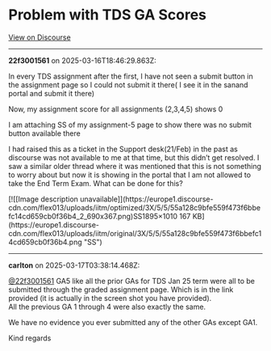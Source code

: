 # Problem with TDS GA Scores

[View on Discourse](https://discourse.onlinedegree.iitm.ac.in/t/problem-with-tds-ga-scores/170131)

---
**22f3001561** on 2025-03-16T18:46:29.863Z:

In every TDS assignment after the first, I have not seen a submit button in
the assignment page so I could not submit it there( I see it in the sanand
portal and submit it there)

Now, my assignment score for all assignments (2,3,4,5) shows 0

I am attaching SS of my assignment-5 page to show there was no submit button
available there

I had raised this as a ticket in the Support desk(21/Feb) in the past as
discourse was not available to me at that time, but this didn’t get resolved.
I saw a similar older thread where it was mentioned that this is not something
to worry about but now it is showing in the portal that I am not allowed to
take the End Term Exam. What can be done for this?  

[![[Image description unavailable]](https://europe1.discourse-
cdn.com/flex013/uploads/iitm/optimized/3X/5/5/55a128c9bfe559f473f6bbefc14cd659cb0f36b4_2_690x367.png)SS1895×1010
167 KB](https://europe1.discourse-
cdn.com/flex013/uploads/iitm/original/3X/5/5/55a128c9bfe559f473f6bbefc14cd659cb0f36b4.png
"SS")



---
**carlton** on 2025-03-17T03:38:14.468Z:

[@22f3001561](/u/22f3001561) GA5 like all the prior GAs for TDS Jan 25 term
were all to be submitted through the graded assignment page. Which is in the
link provided (it is actually in the screen shot you have provided).  
All the previous GA 1 through 4 were also exactly the same.

We have no evidence you ever submitted any of the other GAs except GA1.

Kind regards



